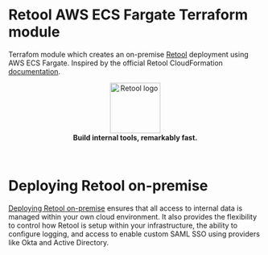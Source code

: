 # Retool AWS ECS Fargate Terraform module

Terrafom module which creates an on-premise [Retool](https://retool.com/) deployment using AWS ECS Fargate. Inspired by the official Retool CloudFormation [documentation](https://github.com/tryretool/retool-onpremise#deploying-on-ecs-with-fargate).

<p align="center">
    <a href="https://retool.com/"><img src="https://raw.githubusercontent.com/tryretool/brand-assets/master/Logos/logo-full-black.png" alt="Retool logo" height="100"></a> <br>
    <b>Build internal tools, remarkably fast.</b>
</p> <br>

# Deploying Retool on-premise

[Deploying Retool on-premise](https://docs.retool.com/docs/self-hosted) ensures that all access to internal data is managed within your own cloud environment. It also provides the flexibility to control how Retool is setup within your infrastructure, the ability to configure logging, and access to enable custom SAML SSO using providers like Okta and Active Directory.

